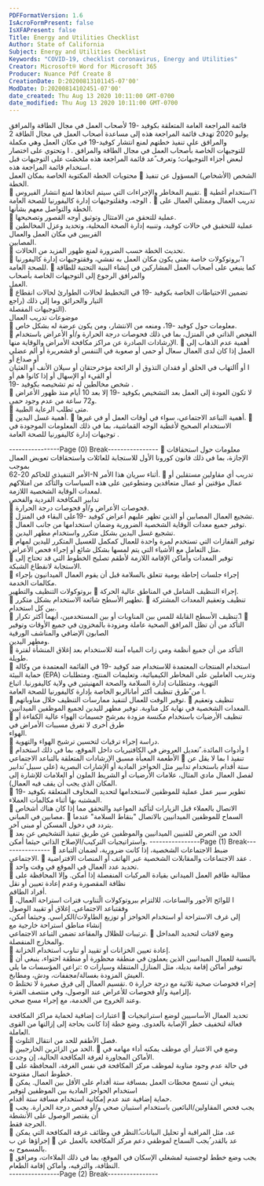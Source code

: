 ```yaml
---
PDFFormatVersion: 1.6
IsAcroFormPresent: false
IsXFAPresent: false
Title: Energy and Utilities Checklist
Author: State of California
Subject: Energy and Utilities Checklist
Keywords: "COVID-19, checklist coronavirus, Energy and Utilities"
Creator: Microsoft® Word for Microsoft 365
Producer: Nuance Pdf Create 8
CreationDate: D:20200813101145-07'00'
ModDate: D:20200814102451-07'00'
date_created: Thu Aug 13 2020 10:11:00 GMT-0700
date_modified: Thu Aug 13 2020 10:11:00 GMT-0700
---
```

 
قائمة المراجعة العامة المتعلقة بكوفيد -19 
لأصحاب العمل في مجال الطاقة والمرافق  
2 يوليو 2020 
تهدف قائمة المراجعة هذه إلى مساعدة أصحاب العمل في مجال الطاقة والمرافق على تنفيذ خطتهم لمنع انتشار كوفيد-19 في مكان العمل وهي مكملة 
للتوجيهات الخاصة بأصحاب العمل في مجال الطاقة والمرافق . ا وتحتوي على اختصار لبعض أجزاء التوجيهات؛ وتعرف  ًعد قائمة المراجعة هذه ملخصُت
على التوجيهات قبل استخدام قائمة المراجعة هذه.  
محتويات الخطة المكتوبة الخاصة بمكان العمل 
 الشخص (الأشخاص) المسؤول عن تنفيذ الخطة.  
 تقييم المخاطر والإجراءات التي سيتم اتخاذها لمنع انتشار الفيروس. 
 ا ًاستخدام أغطية الوجه، وفقلتوجيهات إدارة كاليفورنيا للصحة العامة . 
 تدريب العمال وممثلي العمال على الخطة والتواصل معهم بشأنها.  
 عملية للتحقق من الامتثال وتوثيق أوجه القصور وتصحيحها.  
 عملية للتحقيق في حالات كوفيد، وتنبيه إدارة الصحة المحلية، وتحديد وعزل المخالطين القريبين في مكان العمل والعمال  
المصابين.  
 تحديث الخطة حسب الضرورة لمنع ظهور المزيد من الحالات.   
 ا ًبروتوكولات خاصة بمتى يكون مكان العمل به تفشي، وفقتوجيهات إدارة كاليفورنيا للصحة العامة. 
 كما ينبغي على أصحاب العمل المشاركين في إنشاء البنية التحتية للطاقة والمرافق الرجوع إلى التوجيهات الخاصة بأصحاب  
العمل.  
 تضمين الاحتياطات الخاصة بكوفيد  -19 في التخطيط لحالات الطوارئ لحالات انقطاع التيار والحرائق وما إلى ذلك (راجع  
التوجيهات المفصلة).       
موضوعات تدريب العمال  
 معلومات حول كوفيد -19، ومنعه من الانتشار، ومن يكون عرضة له بشكل خاص.  
 الفحص الذاتي في المنزل، بما في ذلك فحوصات درجة الحرارة و/أو الأعراض باستخدام الإرشادات الصادرة عن مراكز 
مكافحة الأمراض والوقاية منها. 
 أهمية عدم الذهاب إلى العمل إذا كان لدى العمال سعال أو حمى أو صعوبة في التنفس أو قشعريرة أو ألم عضلي أو صداع أو  
ا أو اًالتهاب في الحلق أو فقدان التذوق أو الرائحة مؤخرحتقان أو سيلان الأنف أو الغثيان أو القيء أو الإسهال أو إذا كانوا هم أو  
شخص مخالطين له تم تشخيصه بكوفيد -19 .  
 لا تكون العودة إلى العمل بعد التشخيص بكوفيد -19 إلا بعد 10 أيام منذ ظهور الأعراض و72 ساعة من عدم وجود حمى.  
 متى تطلب الرعاية الطبية.  
 أهمية غسل اليدين. 
 أهمية التباعد الاجتماعي، سواء في أوقات العمل أو في غيرها. 
 الاستخدام الصحيح لأغطية الوجه القماشية، بما في ذلك المعلومات الموجودة في توجيهات إدارة كاليفورنيا للصحة العامة . 
 
----------------Page (0) Break----------------
 معلومات حول استحقاقات الإجازة، بما في ذلك قانون كورونا الأول للاستجابة للعائلات واستحقاقات تعويض العمال بموجب  
الأمر التنفيذي للحاكم 20-62-N أثناء سريان هذا الأمر. 
 تدريب أي مقاولين مستقلين أو عمال مؤقتين أو عمال متعاقدين ومتطوعين على هذه السياسات والتأكد من امتلاكهم لمعدات 
الوقاية الشخصية اللازمة.  
تدابير المكافحة الفردية والفحص  
 فحوصات الأعراض و/أو فحوصات درجة الحرارة.  
 تشجيع العمال المصابين أو الذين تظهر عليهم أعراض كوفيد -19على البقاء في المنزل.  
 توفير جميع معدات الوقاية الشخصية الضرورية وضمان استخدامها من جانب العمال.  
 تشجيع غسل اليدين بشكل متكرر واستخدام مطهر اليدين.  
 توفير القفازات التي تستخدم لمرة واحدة للعمال كمكمل للغسيل المتكرر لليدين لمهام مثل التعامل مع الأشياء التي يتم لمسها بشكل 
شائع أو إجراء فحص الأعراض.  
 توفير المعدات وأماكن الإقامة اللازمة لأطقم تصليح الخطوط التي قد تحتاج إلى الاستجابة لانقطاع الشبكة.  
 إجراء جلسات إحاطة يومية تتعلق بالسلامة قبل أن يقوم العمال الميدانيون بإجراء مكالمات الخدمة.  
بروتوكولات التنظيف والتطهير 
 إجراء التنظيف الشامل في المناطق عالية الحركة.   
 تطهير الأسطح شائعة الاستخدام بشكل متكرر. 
 تنظيف وتعقيم المعدات المشتركة بين كل استخدام.  
 ا.ًتنظيف الأسطح القابلة للمس بين المناوبات أو بين المستخدمين، أيهما أكثر تكرار 
 التأكد من أن تظل المرافق الصحية عاملة ومزودة بالمخزون في جميع الأوقات وتوفير الصابون الإضافي والمناشف الورقية  
ومطهر اليدين.  
 التأكد من أن جميع أنظمة ومي زات المياه آمنة للاستخدام بعد إغلاق المنشأة لفترة طويلة.  
 استخدام المنتجات المعتمدة للاستخدام ضد كوفيد  -19  في القائمة المعتمدة من وكالة حماية البيئة (EPA) وتدريب العاملين على 
المخاطر الكيميائية، وتعليمات المنتج، ومتطلبات التهوية، ومتطلبات إدارة السلامة والصحة المهنيتين في ولاية كاليفورنيا. اتباع  
ا من ًطرق تنظيف أكثر أمانالربو الخاصة بإدارة كاليفورنيا للصحة العامة.  
 توفير الوقت للعمال لتنفيذ ممارسات التنظيف خلال مناوباتهم. 
 تنظيف وتعقيم المعدات الشخصية في نهاية كل مناوبة. توفير مطهر لليدين لجميع الموظفين الميدانيين.  
 تنظيف الأرضيات باستخدام مكنسة مزودة بمرشح جسيمات الهواء عالية الكفاءة أو طرق أخرى لا تفرق مسببات الأمراض في  
الهواء.  
 دراسة إجراء ترقيات لتحسين ترشيح الهواء والتهوية.  
 ا وأدوات المائدة. ًتعديل العروض في الكافتيريات داخل الموقع، بما في ذلك استخدام الأطعمة المعبأة مسبق 
الإرشادات المتعلقة بالتباعد الاجتماعي 
 تنفيذ ا بما لا يقل عن ستة أقدام باستخدام تدابير مثل الحواجز المادية أو الإشارات البصرية (على سبيل  ًتدابير لفصل العمال مادي
المثال، علامات الأرضيات أو الشريط الملون أو العلامات للإشارة إلى المكان الذي يجب أن يقف فيه العمال).  
 تطوير سير عمل عملية للموظفين لاستخدامها لتحديد المخاوف المتعلقة بكوفيد -19 المشتبه بها أثناء مكالمات العملاء.  
 الاتصال بالعملاء قبل الزيارات لتأكيد المواعيد والتحقق مما إذا كان هناك أشخاص مصابين في المباني. 
 السماح للموظفين الميدانيين بالاتصال "بنقاط السلامة" عندما يتردد في دخول المسكن أو مبنى آخر.  
 الحد من التعرض للفنيين الميدانيين والموظفين عن طريق تنفيذ التشخيص عن بعد واستراتيجيات التركيب/الإصلاح الذاتي حيثما 
أمكن. 
----------------Page (1) Break----------------
 ضبط الاجتماعات الشخصية، إذا كانت ضرورية، لضمان التباعد الاجتماعي. 
 عقد الاجتماعات والمقابلات الشخصية عبر الهاتف أو المنصات الافتراضية . 
 تحديد عدد العمال في الموقع في وقت واحد.  
 مطالبة طاقم العمل الميداني بقيادة المركبات المنفصلة إذا أمكن. وإلا المحافظة على نظافة المقصورة وعدم إعادة تعيين أو نقل  
أفراد الطاقم.  
 ا للوائح الأجور والساعات، للالتزام ببروتوكولات الًتناوب فترات استراحة العمال، وفقتباعد الاجتماعي. إغلاق أو تقييد الوصول  
إلى غرف الاستراحة أو استخدام الحواجز أو توزيع الطاولات/الكراسي.  وحيثما أمكن، إنشاء مناطق استراحة خارجية مع  
ترتيبات للظلال والمقاعد تضمن التباعد الاجتماعي. 
 وضع لافتات لتحديد المداخل والمخارج المنفصلة.  
 إعادة تعيين الخزانات أو تقييد أو تناوب استخدام الخزانة.  
 بالنسبة للعمال الميدانيين الذين يعملون في منطقة محظورة أو منطقة احتواء، ينبغي أن تراعي المؤسسات ما يلي: 
o توفير أماكن إقامة بديلة، مثل المنازل المتنقلة وسيارات العيش المزودة بغسالة/مجففات، ودش، ومطابخ.  
o تقسيم العمال إلى فرق صغيرة لا تختلط. 
o إجراء فحوصات صحية ثلاثية مع درجة حرارة إلزامية و/أو فحوصات للأعراض عند الوصول، وفي منتصف الفترة،  
وعند الخروج من الخدمة، مع إجراء مسح صحي.  
 
اعتبارات إضافية لحماية مراكز المكافحة 
 تحديد العمال الأساسيين لوضع استراتيجيات فعالة لتخفيف خطر الإصابة بالعدوى.  وضع خطة إذا كانت بحاجة إلى إزالتها من 
القوى العاملة.   
 فصل الأطقم للحد من انتقال التلوث.  
 الحد من الزائرين الخارجيين. 
 وضع في الاعتبار أي موظف يمكنه أداء مهامه في الأماكن المجاورة لغرفة المكافحة الحالية، إن وجدت.  
 في حالة عدم وجود مناوبة لموظف مركز المكافحة في نفس الغرفة، المحافظة على خطوط اتصال مفتوحة.  
 ينبغي أن تسمح محطات العمل بمسافة ستة أقدام على الأقل بين العمال. يمكن استخدام الحواجز المادية بين الموظفين لتوفير  
حماية إضافية عند عدم إمكانية استخدام مسافة ستة أقدام.  
 يجب فحص المقاولين/البائعين باستخدام استبيان صحي و/أو فحص درجة الحرارة.  يجب أن يقتصر الوصول على الأنشطة  
الحرجة فقط.  
 عد، مثل المراقبة أو تحليل البيانات.ُالنظر في وظائف غرفة المكافحة التي يمكن إجراؤها عن ب 
 عد بالقدر ُيجب السماح لموظفي دعم مركز المكافحة بالعمل عن بالمسموح به.  
 يجب وضع خطط لوجستية لمشغلي الإسكان في الموقع، بما في ذلك الملاءات، ومرافق النظافة، والترفيه، وأماكن إقامة الطعام.  
----------------Page (2) Break----------------
